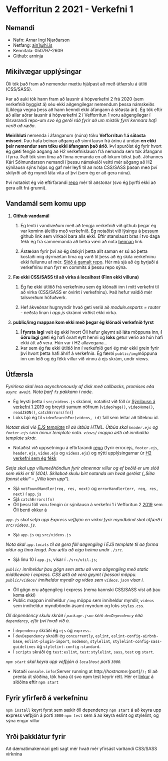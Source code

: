 # Vefforritun 2 2021 - Verkefni 1

## Nemandi

- Nafn: Arnar Ingi Njarðarson
- Netfang: ain1@hi.is
- Kennitala: 050797-2609
- Github: arninja

## Mikilvægar upplýsingar

Óli tók það fram að nemendur mættu hjálpast að með útfærslu á útliti (CSS/SASS).

Þar að auki tók hann fram að lausnir á hópverkefni 2 frá 2020 (sem verkefnið byggist á) séu ekki aðgengilegar nemendum þessa námskeiðs (Líklega vegna þess að hann kenndi ekki áfangann á síðasta ári). Ég tók eftir að allar aðrar lausnir á hópverkefni 2 í Vefforritun 1 voru aðgengilegar í tilsvarandi repo-um *svo ég gerði ráð fyrir að um mistök fyrri kennara hafi verið að ræða*.

**Meirihluti** nemenda í áfanganum (núna) tóku **Vefforritun 1 á síðasta misseri**. Þau hafa beinan aðgang að sinni lausn frá árinu á undan **en ekki þeir nemendur sem tóku ekki áfangann það árið**. Því spurðist ég fyrir hvort ég gæti fengið aðgang að H2 verkefnislausn frá nemanda sem tók áfangann í fyrra. Það tók sinn tíma að finna nemanda en að lokum tókst það. Jóhannes Kári Sólmundarson nemandi í þessu námskeiði veitti mér aðgang að H2 sýnilausn sýns hóps og gaf mér leyfi til að nota CSS/SASS þaðan með því skilyrði að ég myndi láta vita af því (sem ég er að gera núna).

Því notaðist ég við eftirfarandi [repo](https://github.com/Gitcelo/vef1-2020-h2) mér til aðstoðar (svo ég þyrfti ekki að gera allt frá grunni).

## Vandamál sem komu upp

1. **Github vandamál**

   1. Ég lenti í vandræðum með að tengja verkefnið við github þegar ég var kominn áleiðis með verkefnið. Ég notaðist við lýsingu á [þessum](https://github.com/vefforritun/vef2-2019-v1) github link sem virkaði bara alls ekki. Eftir stanslaust bras í tvo daga fékk ég frá samnemanda að betra væri að nota [þennan](https://github.com/vefforritun/vef1-2020-v6) link.

   2. Ástæðan fyrir því að ég útskýri þetta allt saman er sú að þetta kostaði mig dýrmætan tíma og varð til þess að ég skila verkefninu ekki fullunnu af mér. [Slóð á gamalt repo](https://github.com/arninja/Vefforritun_II/). Hér má sjá að ég byrjaði á verkefninu mun fyrr en commits á þessu repo sýna.

2. **Fæ ekki CSS/SASS til að virka á localhost (Finn ekki villuna)**

   1. Ég fæ ekki útlitið frá verkefninu sem ég klónaði inn í mitt verkefni til að virka (CSS/SASS er óvirkt í verkefninu). Það hefur valdið mér talsverðum höfuðverk.

   2. Hef ákveðnar hugmyndir hvað geti verið að *module.exports = router* - neðsta línan í *app.js* skránni virðist ekki virka.

3. **public/img mappan kom ekki með þegar ég klónaði verkefnið fyrst**

   1. **Í fyrsta lagi** veit ég ekki hvort Óli hefur gleymt að láta möppuna inn, **í öðru lagi** gæti ég hafi óvart eytt henni og **loks** getur verið að hún hafi ekki átt að vera. Hún var í H2 allavegana...
   2. Þar sem ég fæ ekki útlitið inn í verkefnið geri ég mér ekki grein fyrir því hvort þetta hafi áhrif á verkefnið. Ég færði `public/img`möppuna inn um leið og ég fékk villur við vinnu á ejs skrám, undir views.

## Útfærsla

*Fyrirlesa skal lesa _asynchronously_ af disk með callbacks, promises eða `async await`. Nota þarf `fs` pakkann í node.*

- Ég leysti þetta í `src/videos.js` skránni, notaðist við föll úr [Sýnilausn á verkefni 1 2019](https://github.com/vefforritun/vef2-2019-v1-synilausn) og breytti sumum nöfnum (`videoPage()`, `videoHome()`, `readJSON()`, `catchErrors(fn)`)
- Loks bjó ég til `videoSearchFor(videos, id)` fall sem leitar að tilteknu id.

*Notast skal við [EJS template](https://github.com/mde/ejs) til að útbúa HTML. Útbúa skal `header.ejs` og `footer.ejs` sem önnur template nota. `views/` mappa ætti að innihalda template skrár.*

- Notaðist við uppsetningu á eftirfarandi [repo](https://github.com/vefforritun/vef2-2019-v1-synilausn/tree/master/views) (fyrir error.ejs, `footer.ejs`, `header.ejs`, `video.ejs` og `videos.ejs`) og nýtti upplýsingarnar úr [H2 verkefni sem ég fékk](https://github.com/Gitcelo/vef1-2020-h2)

*Setja skal upp villumeðhöndlun fyrir almennar villur og ef beðið er um slóð sem ekki er til (404). Skilaboð skulu birt notanda um hvað gerðist („Síða fannst ekki“ – „Villa kom upp“).*

- Sjá `notFoundHandler(req, res, next)` og `errorHandler(err, req, res, next)` í `app.js`
- Sjá `catchErrors(fn)`
- Öll þessi föll voru fengin úr sýnilausn á verkefni 1 í Vefforitun 2 [2019](https://github.com/vefforritun/vef2-2019-v1-synilausn) sem Óli benti okkur á

*`app.js` skal setja upp Express vefþjón en virkni fyrir myndbönd skal útfærð í `src/videos.js`.*

- Sjá `app.js` og `src/videos.js`

*Nota skal `app.locals` til að gera föll aðgengileg í EJS template til að forma aldur og tíma lengd. Þau ættu að eiga heima undir `./src`.*

- Sjá línu 10 í `app.js`, vísar í `./src/util.js`;

*`public/` inniheldur þau gögn sem ættu að vera aðgengileg með _static middleware_ í express. CSS ætti að vera geymt í þessari möppu. `public/videos/` inniheldur myndir og video sem `videos.json` vísar í.*

- Öll gögn eru aðgengileg í express (nema kannski CSS/SASS víst að þau koma ekki)
- Public mappan inniheldur `/img` möppu sem inniheldur myndir, `videos` sem inniheldur myndböndin ásamt myndum og loks `styles.css`.

*Öll dependency skulu skráð í `package.json` sem `devDependency` eða `dependency`, eftir því hvað við á.*

- Í `dependency` skráði ég `ejs` og `express`.
- Í `devDependency` skráði ég `concurrently`, `eslint`, `eslint-config-airbnb-base`, `eslint-plugin-import`, `nodemon`, `stylelint`, `stylelint-config-sass-guidelines` og `stylelint-config-standard`.
- Í `scripts` skráði ég `test:eslint`, `test:stylelint`, `sass`, `test` og `start`.

*`npm start` skal keyra upp vefþjón á `localhost` porti `3000`.*

- Notaði `console.info(`Server running at http://${hostname}:${port}/`);` til að prenta út slóðina, tók hana út svo npm test keyrir rétt. Hér er [linkur](http://127.0.0.1:3000/) á slóðina eftir `npm start`

## Fyrir yfirferð á verkefninu

  `npm install` keyrt fyrst sem sækir öll dependency
  `npm start` á að keyra upp express vefþjón á porti `3000`
  `npm test` sem á að keyra eslint og stylelint, og sýna engar villur

## Yrði þakklátur fyrir

Að dæmatímakennari geti sagt mér hvað mér yfirsást varðandi CSS/SASS virknina
